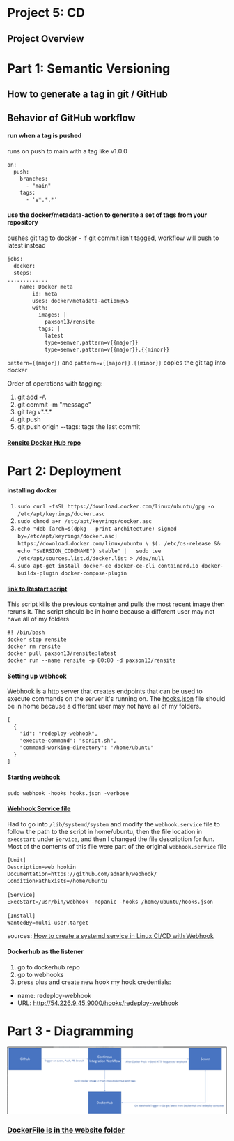 # Project 5: CD
## Project Overview

# Part 1: Semantic Versioning
## How to generate a tag in git / GitHub

## Behavior of GitHub workflow
#### run when a tag is pushed
runs on push to main with a tag like v1.0.0
``` 
on:
  push:
    branches:
      - "main"
    tags:
      - 'v*.*.*'
```

#### use the docker/metadata-action to generate a set of tags from your repository
pushes git tag to docker - if git commit isn't tagged, workflow will push to latest instead
``` 
jobs:
  docker:
  steps:
.............
    name: Docker meta
        id: meta
        uses: docker/metadata-action@v5
        with:
          images: |
            paxson13/rensite
          tags: |
            latest
            type=semver,pattern=v{{major}}
            type=semver,pattern=v{{major}}.{{minor}}
```
`pattern={{major}}` and `pattern=v{{major}}.{{minor}}` copies the git tag into docker

Order of operations with tagging:
1. git add -A
2. git commit -m "message"
3. git tag v*.\*.*
4. git push
5. git push origin --tags: tags the last commit

#### [Rensite Docker Hub repo](https://hub.docker.com/repository/docker/paxson13/rensite/general)

# Part 2: Deployment
#### installing docker
1. `sudo curl -fsSL https://download.docker.com/linux/ubuntu/gpg -o /etc/apt/keyrings/docker.asc`
2. `sudo chmod a+r /etc/apt/keyrings/docker.asc`
3. `echo "deb [arch=$(dpkg --print-architecture) signed-by=/etc/apt/keyrings/docker.asc] https://download.docker.com/linux/ubuntu \ $(. /etc/os-release && echo "$VERSION_CODENAME") stable" |   sudo tee /etc/apt/sources.list.d/docker.list > /dev/null`
4. `sudo apt-get install docker-ce docker-ce-cli containerd.io docker-buildx-plugin docker-compose-plugin`

#### [link to Restart script](./deployment/script.sh)
This script kills the previous container and pulls the most recent image then reruns it. The script should be in home because a different user may not have all of my folders
``` 
#! /bin/bash
docker stop rensite
docker rm rensite
docker pull paxson13/rensite:latest
docker run --name rensite -p 80:80 -d paxson13/rensite
```

#### Setting up webhook 
Webhook is a http server that creates endpoints that can be used to execute commands on the server it's running on. The [hooks.json](deployment/hooks.json) file should be in home because a different user may not have all of my folders.

``` 
[
  {
    "id": "redeploy-webhook",
    "execute-command": "script.sh",
    "command-working-directory": "/home/ubuntu"
  }
]
```

#### Starting webhook
`sudo webhook -hooks hooks.json -verbose`
#### [Webhook Service file ](deployment/webhook.service)
Had to go into `/lib/systemd/system` and modify the `webhook.service` file to follow the path to the script in home/ubuntu, then the file location in `execstart` under `Service`, and then I changed the file description for fun.
Most of the contents of this file were part of the original `webhook.service` file
``` 
[Unit]
Description=web hookin
Documentation=https://github.com/adnanh/webhook/
ConditionPathExists=/home/ubuntu

[Service]
ExecStart=/usr/bin/webhook -nopanic -hooks /home/ubuntu/hooks.json

[Install]
WantedBy=multi-user.target
```

sources: 
[How to create a systemd service in Linux ](https://linuxhandbook.com/create-systemd-services/)
[CI/CD with Webhook](https://hub.analythium.io/docs/shinyproxy-webhook/)

#### Dockerhub as the listener
1. go to dockerhub repo
2. go to webhooks
3. press plus and create new hook
my hook credentials:
* name: redeploy-webhook
* URL: http://54.226.9.45:9000/hooks/redeploy-webhook

# Part 3 - Diagramming
![diagram](diagram.png)

### [DockerFile is in the website folder](website/Dockerfile)
